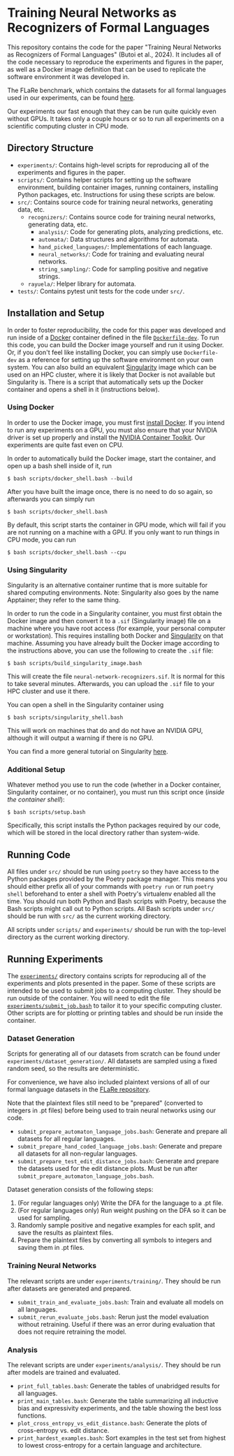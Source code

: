 # Training Neural Networks as Recognizers of Formal Languages

This repository contains the code for the paper "Training Neural Networks as
Recognizers of Formal Languages" (Butoi et al., 2024). It includes all of the
code necessary to reproduce the experiments and figures in the paper, as well
as a Docker image definition that can be used to replicate the software
environment it was developed in.

The FLaRe benchmark, which contains the datasets for all formal languages used
in our experiments, can be found [here](https://github.com/rycolab/flare).

Our experiments our fast enough that they can be run quite quickly even without
GPUs. It takes only a couple hours or so to run all experiments on a scientific
computing cluster in CPU mode.

## Directory Structure

* `experiments/`: Contains high-level scripts for reproducing all of the
  experiments and figures in the paper.
* `scripts/`: Contains helper scripts for setting up the software environment,
  building container images, running containers, installing Python packages,
  etc. Instructions for using these scripts are below.
* `src/`: Contains source code for training neural networks,
  generating data, etc.
  * `recognizers/`: Contains source code for training neural networks,
    generating data, etc.
    * `analysis/`: Code for generating plots, analyzing predictions, etc.
    * `automata/`: Data structures and algorithms for automata.
    * `hand_picked_languages/`: Implementations of each language.
    * `neural_networks/`: Code for training and evaluating neural networks.
    * `string_sampling/`: Code for sampling positive and negative strings.
  * `rayuela/`: Helper library for automata.
* `tests/`: Contains pytest unit tests for the code under `src/`.

## Installation and Setup

In order to foster reproducibility, the code for this paper was developed and
run inside of a [Docker](https://www.docker.com/) container defined in the file
[`Dockerfile-dev`](Dockerfile-dev). To run this code, you can build the
Docker image yourself and run it using Docker. Or, if you don't feel like
installing Docker, you can simply use `Dockerfile-dev` as a reference for
setting up the software environment on your own system. You can also build
an equivalent [Singularity](https://sylabs.io/docs/#singularity) image which
can be used on an HPC cluster, where it is likely that Docker is not available
but Singularity is. There is a script that automatically sets up the Docker
container and opens a shell in it (instructions below).

### Using Docker

In order to use the Docker image, you must first
[install Docker](https://www.docker.com/get-started).
If you intend to run any experiments on a GPU, you must also ensure that your
NVIDIA driver is set up properly and install the
[NVIDIA Container Toolkit](https://docs.nvidia.com/datacenter/cloud-native/container-toolkit/install-guide.html). Our experiments are quite fast even on CPU.

In order to automatically build the Docker image, start the container, and open
up a bash shell inside of it, run

    $ bash scripts/docker_shell.bash --build

After you have built the image once, there is no need to do so again, so
afterwards you can simply run

    $ bash scripts/docker_shell.bash

By default, this script starts the container in GPU mode, which will fail if
you are not running on a machine with a GPU. If you only want to run things in
CPU mode, you can run

    $ bash scripts/docker_shell.bash --cpu

### Using Singularity

Singularity is an alternative container runtime that is more suitable for
shared computing environments. Note: Singularity also goes by the name
Apptainer; they refer to the same thing.

In order to run the code in a Singularity container, you must first obtain the
Docker image and then convert it to a `.sif` (Singularity image) file on a
machine where you have root access (for example, your personal computer or
workstation). This requires installing both Docker and
[Singularity](https://docs.sylabs.io/guides/latest/user-guide/quick_start.html)
on that machine. Assuming you have already built the Docker image according to
the instructions above, you can use the following to create the `.sif` file:

    $ bash scripts/build_singularity_image.bash

This will create the file `neural-network-recognizers.sif`. It is normal for
this to take several minutes. Afterwards, you can upload the `.sif` file to
your HPC cluster and use it there.

You can open a shell in the Singularity container using

    $ bash scripts/singularity_shell.bash

This will work on machines that do and do not have an NVIDIA GPU, although it
will output a warning if there is no GPU.

You can find a more general tutorial on Singularity
[here](https://github.com/bdusell/singularity-tutorial).

### Additional Setup

Whatever method you use to run the code (whether in a Docker container,
Singularity container, or no container), you must run this script once (*inside
the container shell*):

    $ bash scripts/setup.bash

Specifically, this script installs the Python packages required by our code,
which will be stored in the local directory rather than system-wide.

## Running Code

All files under `src/` should be run using `poetry` so they have access to the
Python packages provided by the Poetry package manager. This means you should
either prefix all of your commands with `poetry run` or run `poetry shell`
beforehand to enter a shell with Poetry's virtualenv enabled all the time. You
should run both Python and Bash scripts with Poetry, because the Bash scripts
might call out to Python scripts. All Bash scripts under `src/` should be run
with `src/` as the current working directory.

All scripts under `scripts/` and `experiments/` should be run with the
top-level directory as the current working directory.

## Running Experiments

The [`experiments/`](experiments) directory contains scripts for reproducing
all of the experiments and plots presented in the paper. Some of these scripts
are intended to be used to submit jobs to a computing cluster. They should be
run outside of the container. You will need to edit the file
[`experiments/submit_job.bash`](experiments/submit_job.bash)
to tailor it to your specific computing cluster. Other scripts are for plotting
or printing tables and should be run inside the container.

### Dataset Generation

Scripts for generating all of our datasets from scratch can be found under
`experiments/dataset_generation/`. All datasets are sampled using a fixed
random seed, so the results are deterministic.

For convenience, we have also included plaintext versions of all of our formal
language datasets in the [FLaRe repository](https://github.com/rycolab/flare).

Note that the plaintext files still need to be "prepared" (converted to
integers in .pt files) before being used to train neural networks using our
code.

* `submit_prepare_automaton_language_jobs.bash`: Generate and prepare all
  datasets for all regular languages.
* `submit_prepare_hand_coded_language_jobs.bash`: Generate and prepare all
  datasets for all non-regular languages.
* `submit_prepare_test_edit_distance_jobs.bash`: Generate and prepare the
  datasets used for the edit distance plots. Must be run after
  `submit_prepare_automaton_language_jobs.bash`.

Dataset generation consists of the following steps:

1. (For regular languages only) Write the DFA for the language to a .pt file.
2. (For regular languages only) Run weight pushing on the DFA so it can be used
   for sampling.
3. Randomly sample positive and negative examples for each split, and save the
   results as plaintext files.
4. Prepare the plaintext files by converting all symbols to integers and saving
   them in .pt files.

### Training Neural Networks

The relevant scripts are under `experiments/training/`. They should be run
after datasets are generated and prepared.

* `submit_train_and_evaluate_jobs.bash`: Train and evaluate all models on all
  languages.
* `submit_rerun_evaluate_jobs.bash`: Rerun just the model evaluation without
  retraining. Useful if there was an error during evaluation that does not
  require retraining the model.

### Analysis

The relevant scripts are under `experiments/analysis/`. They should be run
after models are trained and evaluated.

* `print_full_tables.bash`: Generate the tables of unabridged results for all
  languages.
* `print_main_tables.bash`: Generate the table summarizing all inductive bias
  and expressivity experiments, and the table showing the best loss functions.
* `plot_cross_entropy_vs_edit_distance.bash`: Generate the plots of
  cross-entropy vs. edit distance.
* `print_hardest_examples.bash`: Sort examples in the test set from highest to
  lowest cross-entropy for a certain language and architecture.
